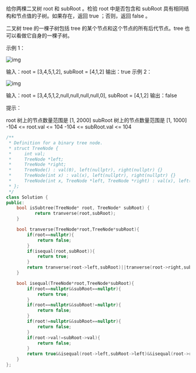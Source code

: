 给你两棵二叉树 root 和 subRoot 。检验 root 中是否包含和 subRoot 具有相同结构和节点值的子树。如果存在，返回 true ；否则，返回 false 。

二叉树 tree 的一棵子树包括 tree 的某个节点和这个节点的所有后代节点。tree 也可以看做它自身的一棵子树。

 

示例 1：

![img](https://assets.leetcode.com/uploads/2021/04/28/subtree1-tree.jpg)

输入：root = [3,4,5,1,2], subRoot = [4,1,2]
输出：true
示例 2：

![img](https://assets.leetcode.com/uploads/2021/04/28/subtree2-tree.jpg)


输入：root = [3,4,5,1,2,null,null,null,null,0], subRoot = [4,1,2]
输出：false


提示：

root 树上的节点数量范围是 [1, 2000]
subRoot 树上的节点数量范围是 [1, 1000]
-104 <= root.val <= 104
-104 <= subRoot.val <= 104

```cpp
/**
 * Definition for a binary tree node.
 * struct TreeNode {
 *     int val;
 *     TreeNode *left;
 *     TreeNode *right;
 *     TreeNode() : val(0), left(nullptr), right(nullptr) {}
 *     TreeNode(int x) : val(x), left(nullptr), right(nullptr) {}
 *     TreeNode(int x, TreeNode *left, TreeNode *right) : val(x), left(left), right(right) {}
 * };
 */
class Solution {
public:
    bool isSubtree(TreeNode* root, TreeNode* subRoot) {
           return tranverse(root,subRoot);
    }

    bool tranverse(TreeNode*root,TreeNode*subRoot){
        if(root==nullptr){
            return false;
        }
        if(isequal(root,subRoot)){
            return true;
        }
        return tranverse(root->left,subRoot)||tranverse(root->right,subRoot);
    }

    bool isequal(TreeNode*root,TreeNode*subRoot){
        if(root==nullptr&&subRoot==nullptr){
            return true;
        }
        if(root==nullptr&&subRoot!=nullptr){
            return false;
        }
        if(root!=nullptr&&subRoot==nullptr){
            return false;
        }
        if(root->val!=subRoot->val){
            return false;    
        }
        return true&&isequal(root->left,subRoot->left)&&isequal(root->right,subRoot->right);
    }
};
```

